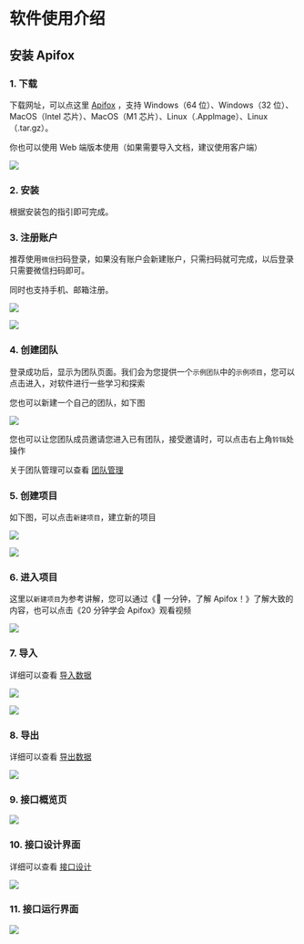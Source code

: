 # 软件使用介绍

## 安装 Apifox

### 1. 下载

下载网址，可以点这里 [Apifox](https://www.apifox.cn/) ，支持 Windows（64 位）、Windows（32 位）、MacOS（Intel 芯片）、MacOS（M1 芯片）、Linux（.Applmage）、Linux（.tar.gz）。

你也可以使用 Web 端版本使用（如果需要导入文档，建议使用客户端）

![](../../assets/img/introduce/introduce-4.png)

### 2. 安装

根据安装包的指引即可完成。

### 3. 注册账户

推荐使用`微信`扫码登录，如果没有账户会新建账户，只需扫码就可完成，以后登录只需要微信扫码即可。

同时也支持手机、邮箱注册。

![](../../assets/img/introduce/introduce-5-1.png)

![](../../assets/img/introduce/introduce-5-2.png)

### 4. 创建团队

登录成功后，显示为团队页面。我们会为您提供一个`示例团队`中的`示例项目`，您可以点击进入，对软件进行一些学习和探索

您也可以新建一个自己的团队，如下图

![](../../assets/img/introduce/introduce-6.png)

您也可以让您团队成员邀请您进入已有团队，接受邀请时，可以点击右上角`铃铛`处操作

关于团队管理可以查看 [团队管理](../team/team-manage/)

### 5. 创建项目

如下图，可以点击`新建项目`，建立新的项目

![](../../assets/img/introduce/introduce-7.png)

![](../../assets/img/introduce/introduce-8.png)

### 6. 进入项目

这里以`新建项目`为参考讲解，您可以通过《🦊 一分钟，了解 Apifox！》了解大致的内容，也可以点击《20 分钟学会 Apifox》观看视频

![](../../assets/img/introduce/introduce-9.png)

### 7. 导入

详细可以查看 [导入数据](../import/)

![](../../assets/img/introduce/introduce-10.png)

![](../../assets/img/introduce/introduce-11.png)

### 8. 导出

详细可以查看 [导出数据](../export/)

![](../../assets/img/introduce/introduce-12.png)

### 9. 接口概览页

![](../../assets/img/introduce/introduce-1.png)

### 10. 接口设计界面

详细可以查看 [接口设计](../api-manage/api-design/)

![](../../assets/img/introduce/introduce-2.png)

### 11. 接口运行界面

![](../../assets/img/introduce/introduce-3.png)
